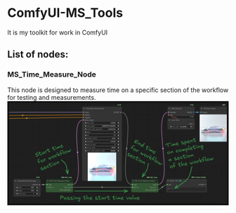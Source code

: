# ComfyUI-MS_Tools
It is my toolkit for work in ComfyUI

## List of nodes:
### MS_Time_Measure_Node
This node is designed to measure time on a specific section of the workflow for testing and measurements.
![MS_Time_Measure_Node.png](https://github.com/Maxim-Dey/ComfyUI-MS_Tools/blob/main/images/MS_Time_Measure_Node.png)

